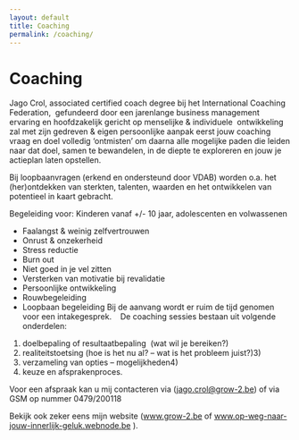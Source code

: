 ```yaml
---
layout: default
title: Coaching
permalink: /coaching/
---
```



# Coaching

Jago Crol, associated certified coach degree bij het International Coaching Federation,  gefundeerd door een jarenlange business management ervaring en hoofdzakelijk gericht op menselijke & individuele  ontwikkeling  zal met zijn gedreven & eigen persoonlijke aanpak eerst jouw coaching vraag en doel volledig ‘ontmisten’ om daarna alle mogelijke paden die leiden naar dat doel, samen te bewandelen, in de diepte te exploreren en jouw je actieplan laten opstellen.  

Bij loopbaanvragen (erkend en ondersteund door VDAB) worden o.a. het (her)ontdekken van sterkten, talenten, waarden en het ontwikkelen van potentieel in kaart gebracht.  

Begeleiding voor: 
Kinderen vanaf +/- 10 jaar, adolescenten en volwassenen 

-	Faalangst & weinig zelfvertrouwen 
-	Onrust & onzekerheid 
-	Stress reductie 
-	Burn out 
-	Niet goed in je vel zitten 
-	Versterken van motivatie bij revalidatie 
-	Persoonlijke ontwikkeling 
-	Rouwbegeleiding 
-	Loopbaan begeleiding 
Bij de aanvang wordt er ruim de tijd genomen voor een intakegesprek.    
De coaching sessies bestaan uit volgende onderdelen: 

1.	doelbepaling of resultaatbepaling  (wat wil je bereiken?) 
2.	realiteitstoetsing (hoe is het nu al? – wat is het probleem juist?)3)  
3.	verzameling van opties – mogelijkheden4)  
4.	keuze en afsprakenproces.   
	

Voor een afspraak kan u mij contacteren via (jago.crol@grow-2.be) of via GSM op nummer 0479/200118

Bekijk ook zeker eens mijn website (www.grow-2.be of www.op-weg-naar-jouw-innerlijk-geluk.webnode.be ).

